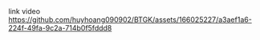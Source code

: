 link video
https://github.com/huyhoang090902/BTGK/assets/166025227/a3aef1a6-224f-49fa-9c2a-714b0f5fddd8
